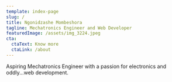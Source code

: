 ```yaml
---
template: index-page
slug: /
title: Ngonidzashe Mombeshora
tagline: Mechatronics Engineer and Web Developer
featuredImage: /assets/img_3224.jpeg
cta:
  ctaText: Know more
  ctaLink: /about
---
```

Aspiring Mechatronics Engineer with a passion for electronics and oddly...web development.